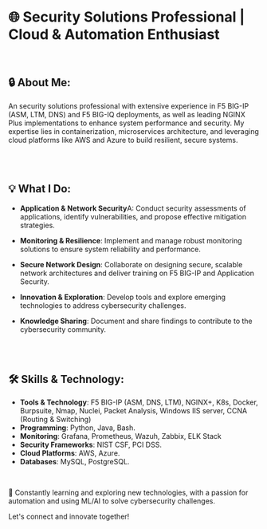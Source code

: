 # 🌐 Security Solutions Professional | Cloud & Automation Enthusiast

<br>


## 🔒 About Me:

An security solutions professional with extensive experience in F5 BIG-IP (ASM, LTM, DNS) and F5 BIG-IQ deployments, as well as leading NGINX Plus implementations to enhance system performance and security. My expertise lies in containerization, microservices architecture, and leveraging cloud platforms like AWS and Azure to build resilient, secure systems.

<br>
<br>

## 💡 What I Do:

- **Application & Network Security**A: Conduct security assessments of applications, identify vulnerabilities, and propose effective mitigation strategies.

- **Monitoring & Resilience**: Implement and manage robust monitoring solutions to ensure system reliability and performance.

- **Secure Network Design**: Collaborate on designing secure, scalable network architectures and deliver training on F5 BIG-IP and Application Security.

- **Innovation & Exploration**: Develop tools and explore emerging technologies to address cybersecurity challenges.

- **Knowledge Sharing**: Document and share findings to contribute to the cybersecurity community.

<br>
<br>

## 🛠 Skills & Technology:

- **Tools & Technology**:  F5 BIG-IP (ASM, DNS, LTM), NGINX+, K8s, Docker, Burpsuite, Nmap, Nuclei, Packet Analysis, Windows IIS
server, CCNA (Routing & Switching)
- **Programming**: Python, Java, Bash.
- **Monitoring**: Grafana, Prometheus, Wazuh, Zabbix, ELK Stack
- **Security Frameworks**: NIST CSF, PCI DSS.
- **Cloud Platforms**: AWS, Azure.
- **Databases**: MySQL, PostgreSQL.

<br>

🌟 Constantly learning and exploring new technologies, with a passion for automation and using ML/AI to solve cybersecurity challenges. <br>

Let's connect and innovate together!

